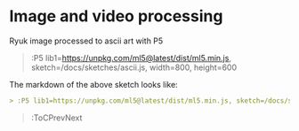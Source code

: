 # Image and video processing

Ryuk image processed to ascii art with P5

> :P5 lib1=https://unpkg.com/ml5@latest/dist/ml5.min.js, sketch=/docs/sketches/ascii.js, width=800, height=600

The markdown of the above sketch looks like:

```md
> :P5 lib1=https://unpkg.com/ml5@latest/dist/ml5.min.js, sketch=/docs/sketches/lib.js, width=512, height=512
```

> :ToCPrevNext